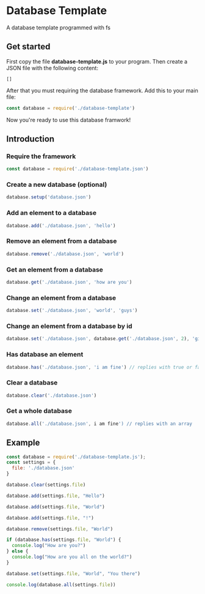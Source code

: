 # Database Template
A database template programmed with fs

## Get started
First copy the file __database-template.js__ to your program. Then create a JSON file with the following content:
```
[]
```
After that you must requiring the database framework. Add this to your main file:
```js
const database = require('./database-template')
```
Now you're ready to use this database framwork!

## Introduction
### Require the framework
```js
const database = require('./database-template.json')
```

### Create a new database (optional)
```js
database.setup('database.json')
```

### Add an element to a database
```js
database.add('./database.json', 'hello')
```

### Remove an element from a database
```js
database.remove('./database.json', 'world')
```

### Get an element from a database
```js
database.get('./database.json', 'how are you')
```

### Change an element from a database
```js
database.set('./database.json', 'world', 'guys')
```

### Change an element from a database by id
```js
database.set('./database.json', database.get('./database.json', 2), 'github')
```

### Has database an element
```js
database.has('./database.json', 'i am fine') // replies with true or false
```

### Clear a database
```js
database.clear('./database.json')
```

### Get a whole database
```js
database.all('./database.json', i am fine') // replies with an array
```

## Example
```js
const database = require('./database-template.js');
const settings = {
  file: './database.json'
}

database.clear(settings.file)

database.add(settings.file, "Hello")

database.add(settings.file, "World")

database.add(settings.file, "!")

database.remove(settings.file, "World")

if (database.has(settings.file, "World") {
  console.log("How are you?")
} else {
  console.log("How are you all on the world?")
}

database.set(settings.file, "World", "You there")

console.log(database.all(settings.file))
